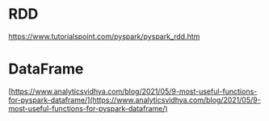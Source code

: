 # RDD

[https://www.tutorialspoint.com/pyspark/pyspark_rdd.htm
](https://www.tutorialspoint.com/pyspark/pyspark_rdd.htm)

# DataFrame

[https://www.analyticsvidhya.com/blog/2021/05/9-most-useful-functions-for-pyspark-dataframe/](https://www.analyticsvidhya.com/blog/2021/05/9-most-useful-functions-for-pyspark-dataframe/)